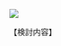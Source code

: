 ![](https://www.nta.go.jp/tmp/303aff91-f08f-44ca-ad6a-32b87267d959/images/f3344ffe7c6c9bdb32e46c50fcd4928f133e47fcdc6ed288b887ef482f907727.jpg)

【検討内容】